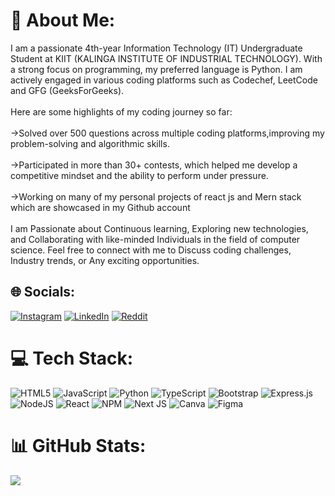 # 💫 About Me:
I am a passionate 4th-year Information Technology (IT) Undergraduate Student at KIIT (KALINGA INSTITUTE OF INDUSTRIAL TECHNOLOGY). With a strong focus on programming, my preferred language is Python. I am actively engaged in various coding platforms such as Codechef, LeetCode and GFG (GeeksForGeeks).<br><br>Here are some highlights of my coding journey so far:<br><br>->Solved over 500 questions across multiple coding platforms,improving my problem-solving and algorithmic skills.<br><br>->Participated in more than 30+ contests, which helped me develop a competitive mindset and the ability to perform under pressure.<br><br>->Working on many of my personal projects of react js and Mern stack which are showcased in my Github account<br><br>I am Passionate about Continuous learning, Exploring new technologies, and Collaborating with like-minded Individuals in the field of computer science. Feel free to connect with me to Discuss coding challenges, Industry trends, or Any exciting opportunities.


## 🌐 Socials:
[![Instagram](https://img.shields.io/badge/Instagram-%23E4405F.svg?logo=Instagram&logoColor=white)](https://instagram.com/shashank_gupta_200) [![LinkedIn](https://img.shields.io/badge/LinkedIn-%230077B5.svg?logo=linkedin&logoColor=white)](https://linkedin.com/in/shashankgupta200) [![Reddit](https://img.shields.io/badge/Reddit-%23FF4500.svg?logo=Reddit&logoColor=white)](https://reddit.com/user/Shashankgupta_2) 

# 💻 Tech Stack:
![HTML5](https://img.shields.io/badge/html5-%23E34F26.svg?style=for-the-badge&logo=html5&logoColor=white) ![JavaScript](https://img.shields.io/badge/javascript-%23323330.svg?style=for-the-badge&logo=javascript&logoColor=%23F7DF1E) ![Python](https://img.shields.io/badge/python-3670A0?style=for-the-badge&logo=python&logoColor=ffdd54) ![TypeScript](https://img.shields.io/badge/typescript-%23007ACC.svg?style=for-the-badge&logo=typescript&logoColor=white) ![Bootstrap](https://img.shields.io/badge/bootstrap-%238511FA.svg?style=for-the-badge&logo=bootstrap&logoColor=white) ![Express.js](https://img.shields.io/badge/express.js-%23404d59.svg?style=for-the-badge&logo=express&logoColor=%2361DAFB) ![NodeJS](https://img.shields.io/badge/node.js-6DA55F?style=for-the-badge&logo=node.js&logoColor=white) ![React](https://img.shields.io/badge/react-%2320232a.svg?style=for-the-badge&logo=react&logoColor=%2361DAFB) ![NPM](https://img.shields.io/badge/NPM-%23CB3837.svg?style=for-the-badge&logo=npm&logoColor=white) ![Next JS](https://img.shields.io/badge/Next-black?style=for-the-badge&logo=next.js&logoColor=white) ![Canva](https://img.shields.io/badge/Canva-%2300C4CC.svg?style=for-the-badge&logo=Canva&logoColor=white) ![Figma](https://img.shields.io/badge/figma-%23F24E1E.svg?style=for-the-badge&logo=figma&logoColor=white)
# 📊 GitHub Stats:
![](https://github-readme-streak-stats.herokuapp.com/?user=shashank_gupta_200&theme=dark&hide_border=false)<br/>

<!-- Proudly created with GPRM ( https://gprm.itsvg.in ) -->
